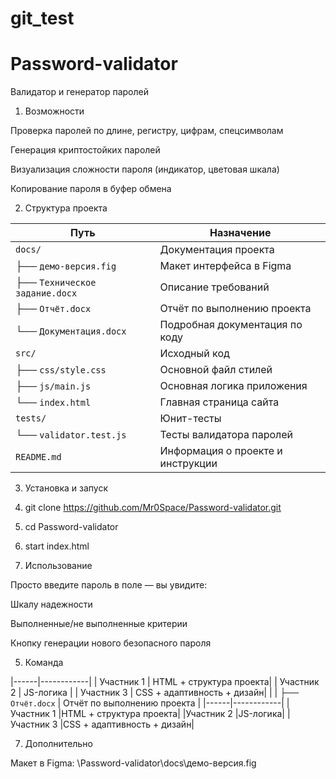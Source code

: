 # git_test
# Password-validator

Валидатор и генератор паролей

1. Возможности

 Проверка паролей по длине, регистру, цифрам, спецсимволам

 Генерация криптостойких паролей

 Визуализация сложности пароля (индикатор, цветовая шкала)

 Копирование пароля в буфер обмена

2. Структура проекта

 Путь | Назначение |
|------|------------|
| `docs/` | Документация проекта |
| ├── `демо-версия.fig` | Макет интерфейса в Figma |
| ├── `Техническое задание.docx` | Описание требований |
| ├── `Отчёт.docx` | Отчёт по выполнению проекта |
| └── `Документация.docx` | Подробная документация по коду |
| `src/` | Исходный код |
| ├── `css/style.css` | Основной файл стилей |
| ├── `js/main.js` | Основная логика приложения |
| └── `index.html` | Главная страница сайта |
| `tests/` | Юнит-тесты |
| └── `validator.test.js` | Тесты валидатора паролей |
| `README.md` | Информация о проекте и инструкции |

3. Установка и запуск

1. git clone https://github.com/Mr0Space/Password-validator.git
2. cd Password-validator
3. start index.html

4. Использование
   
Просто введите пароль в поле — вы увидите:

 Шкалу надежности

 Выполненные/не выполненные критерии

 Кнопку генерации нового безопасного пароля

5. Команда

|------|------------|
| Участник 1 | HTML + структура проекта|
| Участник 2	 | JS-логика |
| Участник 3	 | CSS + адаптивность + дизайн| |
| ├── `Отчёт.docx` | Отчёт по выполнению проекта |
|------|------------|
 |Участник 1	|HTML + структура проекта|
 |Участник 2	|JS-логика|
 |Участник 3	|CSS + адаптивность + дизайн|

7. Дополнительно

 Макет в Figma: \Password-validator\docs\демо-версия.fig  
